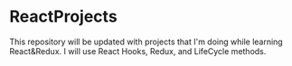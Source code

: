 # ReactProjects
This repository will be updated with projects that I'm doing while learning React&Redux.
I will use React Hooks, Redux, and LifeCycle methods.
